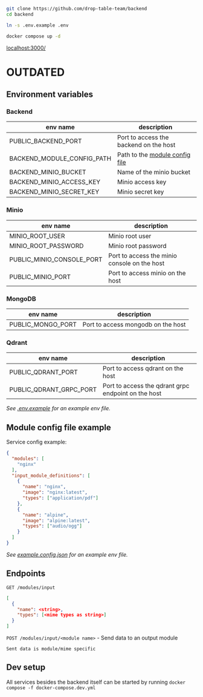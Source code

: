 ```sh
git clone https://github.com/drop-table-team/backend
cd backend

ln -s .env.example .env

docker compose up -d
```
[localhost:3000/](http://localhost:3000/)

# OUTDATED

## Environment variables

### Backend

| env name                   | description                                                   |
|----------------------------|---------------------------------------------------------------|
| PUBLIC_BACKEND_PORT        | Port to access the backend on the host                        |
| BACKEND_MODULE_CONFIG_PATH | Path to the [module config file](#module-config-file-example) |
| BACKEND_MINIO_BUCKET       | Name of the minio bucket                                      |
| BACKEND_MINIO_ACCESS_KEY   | Minio access key                                              |
| BACKEND_MINIO_SECRET_KEY   | Minio secret key                                              |

### Minio

| env name                  | description                                  |
|---------------------------|----------------------------------------------|
| MINIO_ROOT_USER           | Minio root user                              |
| MINIO_ROOT_PASSWORD       | Minio root password                          |
| PUBLIC_MINIO_CONSOLE_PORT | Port to access the minio console on the host |
| PUBLIC_MINIO_PORT         | Port to access minio on the host             |

### MongoDB

| env name          | description                        |
|-------------------|------------------------------------|
| PUBLIC_MONGO_PORT | Port to access mongodb on the host |

### Qdrant

| env name                | description                                         |
|-------------------------|-----------------------------------------------------|
| PUBLIC_QDRANT_PORT      | Port to access qdrant on the host                   |
| PUBLIC_QDRANT_GRPC_PORT | Port to access the qdrant grpc endpoint on the host |

_See [.env.example](.env.example) for an example env file._

## Module config file example

Service config example:

```json
{
  "modules": [
    "nginx"
  ],
  "input_module_definitions": [
    {
      "name": "nginx",
      "image": "nginx:latest",
      "types": ["application/pdf"]
    },
    {
      "name": "alpine",
      "image": "alpine:latest",
      "types": ["audio/ogg"]
    }
  ]
}
```

_See [example.config.json](example-config/config.json) for an example env file._

## Endpoints

`GET /modules/input`
```json
[
  {
    "name": <string>,
    "types": [<mime types as string>]
  }
]
```

`POST /modules/input/<module name>` - Send data to an output module
```
Sent data is module/mime specific
```

## Dev setup

All services besides the backend itself can be started by running `docker compose -f docker-compose.dev.yml`
